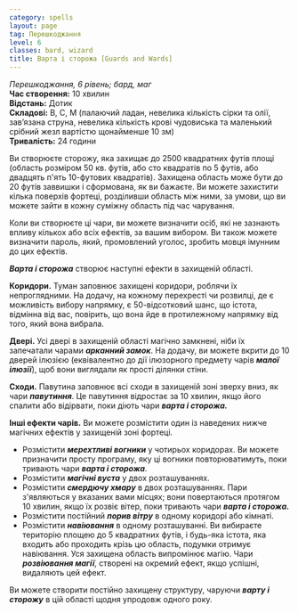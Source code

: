 ```yaml
---
category: spells
layout: page
tag: Перешкоджання
level: 6
classes: bard, wizard
title: Варта і сторожа [Guards and Wards]
---
```


_Перешкоджання, 6 рівень; бард, маг_    
**Час створення:** 10 хвилин    
**Відстань:** Дотик    
**Складові:** В, С, М (палаючий ладан, невелика кількість сірки та олії, зав’язана струна, невелика кількість крові чудовиська та маленький срібний жезл вартістю щонайменше 10 зм)    
**Тривалість:** 24 години    

Ви створюєте сторожу, яка захищає до 2500 квадратних футів площі (область розміром 50 кв. футів, або сто квадратів по 5 футів, або двадцять п'ять 10-футових квадратів). Захищена область може бути до 20 футів заввишки і сформована, як ви бажаєте. Ви можете захистити кілька поверхів фортеці, розділивши область між ними, за умови, що ви можете зайти в кожну суміжну область під час чарування.    

Коли ви створюєте ці чари, ви можете визначити осіб, які не зазнають впливу кількох або всіх ефектів, за вашим вибором. Ви також можете визначити пароль, який, промовлений уголос, зробить мовця імунним до цих ефектів.    

**_Варта і сторожа_** створює наступні ефекти в захищеній області.   

**Коридори.** Туман заповнює захищені коридори, роблячи їх непроглядними. На додачу, на кожному перехресті чи розвилці, де є можливість вибору напрямку, є 50-відсотковий шанс, що істота, відмінна від вас, повірить, що вона йде в протилежному напрямку від того, який вона вибрала.    

**Двері.** Усі двері в захищеній області магічно замкнені, ніби їх запечатали чарами **_арканний замок_**. На додачу, ви можете вкрити до 10 дверей ілюзією (еквівалентно до дії ілюзорного предмету чарів **_малої ілюзії_**), щоб вони виглядали як прості ділянки стіни.    

**Сходи.** Павутина заповнює всі сходи в захищеній зоні зверху вниз, як чари **_павутиння_**. Це павутиння відростає за 10 хвилин, якщо його спалити або відірвати, поки діють чари **_варта і сторожа._**    

**Інші ефекти чарів.** Ви можете розмістити один із наведених нижче магічних ефектів у захищеній зоні фортеці.
* Розмістити **_мерехтливі вогники_** у чотирьох коридорах. Ви можете призначити просту програму, яку ці вогники повторюватимуть, поки тривають чари **_варта і сторожа_**.
* Розмістити **_магічні вуста_** у двох розташуваннях.
* Розмістити **_смердючу хмару_** в двох розташуваннях. Пари з'являються у вказаних вами місцях; вони повертаються протягом 10 хвилин, якщо їх розвіє вітер, поки тривають чари **_варта і сторожа._**
* Розмістити постійний **_порив вітру_** в одному коридорі або кімнаті.
* Розмістити **_навіювання_** в одному розташуванні. Ви вибираєте територію площею до 5 квадратних футів, і будь-яка істота, яка входить або проходить крізь цю область, подумки отримує навіювання. Уся захищена область випромінює магію. Чари **_розвіювання магії_**, створені на окремий ефект, якщо успішні, видаляють цей ефект.    

Ви можете створити постійно захищену структуру, чаруючи **_варту і сторожу_** в цій області щодня упродовж одного року. 
